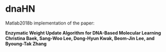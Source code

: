 # dnaHN

Matlab2018b implementation of the paper:

**Enzymatic Weight Update Algorithm for DNA-Based Molecular Learning   
Christina Baek, Sang-Woo Lee, Dong-Hyun Kwak, Beom-Jin Lee, and Byoung-Tak Zhang**


